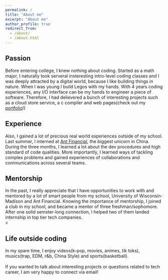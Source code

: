 ```yaml
---
permalink: /
title: "About me"
excerpt: "About me"
author_profile: true
redirect_from: 
  - /about/
  - /about.html
---
```


## Passion

  Before entering college, I knew nothing about coding. Started as a math major, I naturally took serveral insteresting intro-level coding classes and I was deeply attracted by a digital world, because I like building things in nature. When I was young  I build Legos with my hands. With 4 years coding experiences, any I/O interface can be my hands to engineer a piece of software. Therefore, I had delievered a bunch of interesting projects such as a cloud store service, a c compiler and web pages(check out my [portfolio](https://yanzheng1998.github.io/portfolio/)!)<br/>
## Experience
  Also, I gained a lot of precious real world experiences outside of my school. Last summer, I interned at [Ant Financial](https://yanzheng1998.github.io/portfolio/portfolio-1/), the biggest unicorn in China. During the three months, I learned a lot about the dev procedures and high standard of code qualities. More importantly, I learned ways of tackling complex problems and gained experiences of collaborations and communications across several teams.<br/> 
## Mentorship
  In the past, I really appreciate that I have opportunities to work with and mentored by a lot of smart people from my school, University of Wisconsin-Madison and Ant Financial. Knowing the importance of mentorship, I joined a club in my school, and became a mentor of three freshman/sophomore. After one solid semster-long connection, I helped two of them landed internship in top tier tech companies.<br/><
## Life outside coding
  In my spare time, I enjoy videos(k-pop, movies, animes, tik toks), musics(trap, EDM, r&b, China Style) and sports(basketball).<br/><br/>
  If you wanted to talk about interesting projects or questions related to tech career, I am very happy to connect via email!

